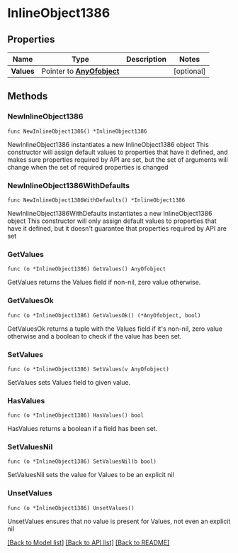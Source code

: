 # InlineObject1386

## Properties

Name | Type | Description | Notes
------------ | ------------- | ------------- | -------------
**Values** | Pointer to [**AnyOfobject**](anyOf&lt;object&gt;.md) |  | [optional] 

## Methods

### NewInlineObject1386

`func NewInlineObject1386() *InlineObject1386`

NewInlineObject1386 instantiates a new InlineObject1386 object
This constructor will assign default values to properties that have it defined,
and makes sure properties required by API are set, but the set of arguments
will change when the set of required properties is changed

### NewInlineObject1386WithDefaults

`func NewInlineObject1386WithDefaults() *InlineObject1386`

NewInlineObject1386WithDefaults instantiates a new InlineObject1386 object
This constructor will only assign default values to properties that have it defined,
but it doesn't guarantee that properties required by API are set

### GetValues

`func (o *InlineObject1386) GetValues() AnyOfobject`

GetValues returns the Values field if non-nil, zero value otherwise.

### GetValuesOk

`func (o *InlineObject1386) GetValuesOk() (*AnyOfobject, bool)`

GetValuesOk returns a tuple with the Values field if it's non-nil, zero value otherwise
and a boolean to check if the value has been set.

### SetValues

`func (o *InlineObject1386) SetValues(v AnyOfobject)`

SetValues sets Values field to given value.

### HasValues

`func (o *InlineObject1386) HasValues() bool`

HasValues returns a boolean if a field has been set.

### SetValuesNil

`func (o *InlineObject1386) SetValuesNil(b bool)`

 SetValuesNil sets the value for Values to be an explicit nil

### UnsetValues
`func (o *InlineObject1386) UnsetValues()`

UnsetValues ensures that no value is present for Values, not even an explicit nil

[[Back to Model list]](../README.md#documentation-for-models) [[Back to API list]](../README.md#documentation-for-api-endpoints) [[Back to README]](../README.md)


